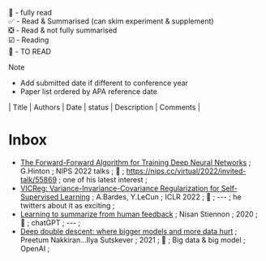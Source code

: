 💯 - fully read  
✅ - Read & Summarised (can skim experiment & supplement)  
❎ - Read & not fully summarised    
☑️ - Reading  
🔲 - TO READ

Note
- Add submitted date if different to conference year
- Paper list ordered by APA reference date

| Title | Authors | Date | status | Description | Comments |

# Inbox

- [The Forward-Forward Algorithm for Training Deep Neural Networks]() ; G.Hinton ; NIPS 2022 talks ; 🔲 ; https://nips.cc/virtual/2022/invited-talk/55869 ; one of his latest interest ;
- [VICReg: Variance-Invariance-Covariance Regularization for Self-Supervised Learning]() ; A.Bardes, Y.LeCun ; ICLR 2022  ; 🔲 ; --- ; he twitters about it as exciting ;
- [Learning to summarize from human feedback]() ; Nisan Stiennon ; 2020  ; 🔲 ; chatGPT ; --- ;
- [Deep double descent: where bigger models and more data hurt]() ;  Preetum Nakkiran...Ilya Sutskever ; 2021 ; 🔲 ; Big data & big model ; OpenAI ;
